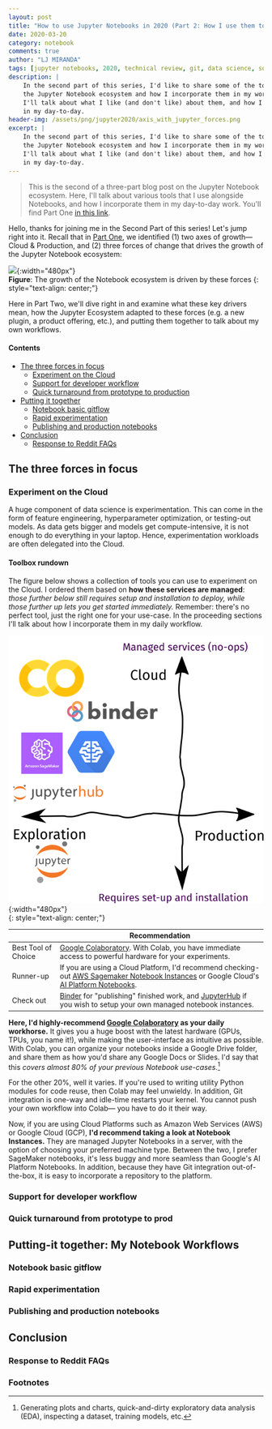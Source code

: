```yaml
---
layout: post
title: "How to use Jupyter Notebooks in 2020 (Part 2: How I use them today)"
date: 2020-03-20
category: notebook
comments: true
author: "LJ MIRANDA"
tags: [jupyter notebooks, 2020, technical review, git, data science, software engineering, machine learning]
description: |
    In the second part of this series, I'd like to share some of the tools in
    the Jupyter Notebook ecosystem and how I incorporate them in my workflow.
    I'll talk about what I like (and don't like) about them, and how I use them
    in my day-to-day.
header-img: /assets/png/jupyter2020/axis_with_jupyter_forces.png
excerpt: |
    In the second part of this series, I'd like to share some of the tools in
    the Jupyter Notebook ecosystem and how I incorporate them in my workflow.
    I'll talk about what I like (and don't like) about them, and how I use them
    in my day-to-day.
---
```



> This is the second of a three-part blog post on the Jupyter Notebook
> ecosystem.  Here, I'll talk about various tools that I use alongside
> Notebooks, and how I incorporate them in my day-to-day work. You'll find Part
> One [in this link](/notebook/2020/03/06/jupyter-notebooks-in-2020/).

Hello, thanks for joining me in the Second Part of this series! Let's jump
right into it. Recall that in [Part
One](/notebook/2020/03/06/jupyter-notebooks-in-2020/), we identified (1) two
axes of growth&mdash; Cloud & Production, and (2) three forces of change that 
drives the growth of the Jupyter Notebook ecosystem:

![](/assets/png/jupyter2020/axis_with_jupyter_forces.png){:width="480px"}  
**Figure**: The growth of the Notebook ecosystem is driven by these forces
{: style="text-align: center;"}

Here in Part Two, we'll dive right in and examine what these key drivers mean,
how the Jupyter Ecosystem adapted to these forces (e.g. a new plugin,
a product offering, etc.), and putting them together to talk about my own
workflows.

#### Contents

- [The three forces in focus](#the-three-forces-in-focus)
    * [Experiment on the Cloud](#experiment-on-the-cloud)
    * [Support for developer workflow](#support-for-developer-workflow)
    * [Quick turnaround from prototype to production](#quick-turnaround-from-prototype-to-prod)
- [Putting it together](#putting-it-together-my-notebook-workflows)
    * [Notebook basic gitflow](#notebook-basic-gitflow)
    * [Rapid experimentation](#rapid-experimentation)
    * [Publishing and production notebooks](#publishing-and-production-notebooks)
- [Conclusion](#conclusion)
    * [Response to Reddit FAQs](#response-to-reddit-faqs)

## The three forces in focus

### Experiment on the Cloud

A huge component of data science is experimentation. This can come in the form
of feature engineering, hyperparameter optimization, or testing-out models. As
data gets bigger and models get compute-intensive, it is not enough to do
everything in your laptop. Hence, experimentation workloads are often delegated
into the Cloud. 


#### Toolbox rundown

The figure below shows a collection of tools you can use to experiment on the
Cloud. I ordered them based on **how these services are managed**: *those further
below still requires setup and installation to deploy, while those further up
lets you get started immediately.* Remember: there's no perfect tool, just the
right one for your use-case. In the proceeding sections I'll talk about how I
incorporate them in my daily workflow.

![](/assets/png/jupyter2020/experiment_on_the_cloud.png){:width="480px"}  
{: style="text-align: center;"}

|  | Recommendation |
|----------------|----------------------------------------------------------------------------------------------------------------------------------------------------|
| Best Tool of Choice | [Google Colaboratory](https://colab.research.google.com/). With Colab, you have immediate access to powerful hardware for your experiments.|
| Runner-up | If you are using a Cloud Platform, I'd recommend checking-out [AWS Sagemaker Notebook Instances](https://docs.aws.amazon.com/sagemaker/latest/dg/nbi.html) or Google Cloud's [AI Platform Notebooks](https://cloud.google.com/ai-platform-notebooks). |
| Check out | [Binder](https://mybinder.org/) for "publishing" finished work, and [JupyterHub](https://jupyter.org/hub) if you wish to setup your own managed notebook instances. |


**Here, I'd highly-recommend [Google
Colaboratory](https://colab.research.google.com/) as your daily workhorse.** It
gives you a huge boost with the latest hardware (GPUs, TPUs, you name it!),
while making the user-interface as intuitive as possible. With Colab, you can
organize your notebooks inside a Google Drive folder, and share them as how
you'd share any Google Docs or Slides. I'd say that this *covers almost 80% of
your previous Notebook use-cases.*[^1]

For the other 20%, well it varies. If you're used to writing utility Python
modules for code reuse, then Colab may feel unwieldy. In addition, Git
integration is one-way and idle-time restarts your kernel. You cannot
push your own workflow into Colab&mdash; you have to do it their way.

Now, if you are using Cloud Platforms such as Amazon Web Services (AWS) or
Google Cloud (GCP), **I'd recommend taking a look at Notebook Instances.** They
are managed Jupyter Notebooks in a server, with the option of choosing your
preferred machine type. Between the two, I prefer SageMaker notebooks, it's
less buggy and more seamless than Google's AI Platform Notebooks. In addition,
because they have Git integration out-of-the-box, it is easy to incorporate a
repository to the platform.

### Support for developer workflow 

<!-- extensions -->
<!-- non-notebook tools that can help: cookiecutter-datascience -->


### Quick turnaround from prototype to prod 


## Putting-it together: My Notebook Workflows


### Notebook basic gitflow 

### Rapid experimentation

### Publishing and production notebooks


## Conclusion


### Response to Reddit FAQs


### Footnotes

[^1]: Generating plots and charts, quick-and-dirty exploratory data analysis (EDA), inspecting a dataset, training models, etc. 
